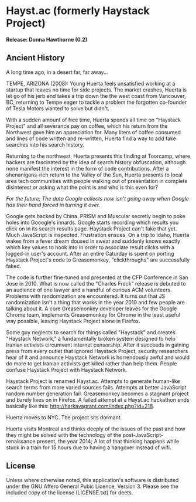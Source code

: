 Hayst.ac (formerly Haystack Project)
====================================
**Release: Donna Hawthorne (0.2)**

Ancient History
-------

A long time ago, in a desert far, far away...

TEMPE, ARIZONA (2008): Young Huerta feels unsatisfied working at a startup that leaves no time for side projects.
The market crashes, Huerta is let go of his jerb and takes a trip down the the west coast from Vancouver, BC, 
returning to Tempe eager to tackle a problem the forgotten co-founder of Tesla Motors wanted to solve but didn't.

With a sudden amount of free time, Huerta spends all time on "Haystack Project" and all severance pay on coffee,
which his return from the Northwest gave him an appreciation for.  Many liters of coffee consumed and lines of code 
written and re-written, Huerta find a way to add fake searches into his search history.

Returning to the northwest, Huerta presents this finding at Toorcamp, where hackers are fascinated by the idea of
search history obfuscation, although none manifest the interest in the form of code contributions. After a 
shenanigans-rich return to the Valley of the Sun, Huerta presents to local area tech communities with people walking 
out of presentation in complete disinterest or asking what the point is and who is this even for?

*For the future; The data Google collects now isn't going away when Google has their hand forced in turning it over.*

Google gets hacked by China. PRISM and Muscular secretly begin to poke holes into Gooogle's innards. Google starts recording 
which results you click on in its search results page. Haystack Project can't fake that yet. Much JavaScript is inspected. 
Frustration ensues. On a trip to Idaho, Huerta wakes from a fever dream doused in sweat and suddenly knows exactly which 
key values to hook into in order to associate result clicks with a logged-in user's account. After an entire Caturday 
is spent on porting Haystack Project's code to Greasemonkey, "clickthroughs" are successfully faked.

The code is further fine-tuned and presented at the CFP Conference in San Jose in 2010. What is now called the "Charles Freck" 
release is debuted to an audience of one lawyer and a handful of curious ACM volunteers. Problems with randomization 
are encountered. It turns out that JS randomization isn't a thing that works in the year 2010 and few people are 
talking about it. A core Greasemonkey developer leaves for the Google Chrome team, implements Greasemonkey for Chrome 
in the least useful way possible, leaving Haystack Project alone in Firefox.

Some guy neglects to search for things called "Haystack" and creates "Haystack Network," a fundamentally broken system 
designed to help Iranian activists circumvent internet censorship. After it succeeds in gaining press from every outlet that 
ignored Haystack Project, security researchers hear of it and announce Haystack Network is horrendously awful and would 
do more to get Iranian activists get killed rather than help them. People confuse Haystack Project with Haystack Network.

Haystack Project is renamed Hayst.ac. Attempts to generate human-like search terms from more varied sources fails. 
Attempts at better JavaScript random number generation fail. Greasemonkey becomes a stagnant project and barely lives on 
in Firefox. A failed attempt at a Hayst.ac hackathon ends basically like this: http://harkavagrant.com/index.php?id=218.

Huerta moves to NYC. The project sits dormant.

Huerta visits Montreal and thinks deeply of the issues of the past and how they might be solved with the technology of the post-JavaScript-renaissance present, the year 2014; A lot of that thinking happens while stuck in a train for 15 hours due to having a hangover instead of wifi.

License
-------

Unless where otherwise noted, this application's software is distributed under the GNU Affero General Pubic Licence, Version 3. Please see the included copy of the license (LICENSE.txt) for deets.